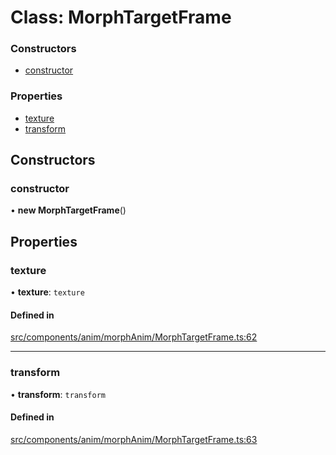 # Class: MorphTargetFrame

### Constructors

- [constructor](MorphTargetFrame.md#constructor)

### Properties

- [texture](MorphTargetFrame.md#texture)
- [transform](MorphTargetFrame.md#transform)

## Constructors

### constructor

• **new MorphTargetFrame**()

## Properties

### texture

• **texture**: `texture`

#### Defined in

[src/components/anim/morphAnim/MorphTargetFrame.ts:62](https://github.com/Orillusion/orillusion/blob/main/src/components/anim/morphAnim/MorphTargetFrame.ts#L62)

___

### transform

• **transform**: `transform`

#### Defined in

[src/components/anim/morphAnim/MorphTargetFrame.ts:63](https://github.com/Orillusion/orillusion/blob/main/src/components/anim/morphAnim/MorphTargetFrame.ts#L63)
